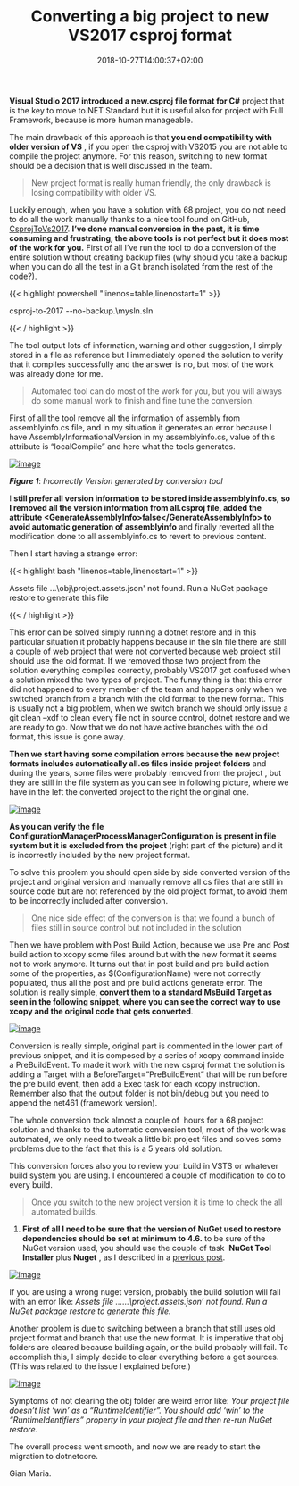 ﻿---
title: "Converting a big project to new VS2017 csproj format"
description: ""
date: 2018-10-27T14:00:37+02:00
draft: false
tags: [Visual Studio]
categories: [Visual Studio]
---
 **Visual Studio 2017 introduced a new.csproj file format for C#** project that is the key to move to.NET Standard but it is useful also for project with Full Framework, because is more human manageable.

The main drawback of this approach is that  **you end compatibility with older version of VS** , if you open the.csproj with VS2015 you are not able to compile the project anymore. For this reason, switching to new format should be a decision that is well discussed in the team.

> New project format is really human friendly, the only drawback is losing compatibility with older VS.

Luckily enough, when you have a solution with 68 project, you do not need to do all the work manually thanks to a nice tool found on GitHub, [CsprojToVs2017](https://github.com/hvanbakel/CsprojToVs2017).  **I’ve done manual conversion in the past, it is time consuming and frustrating, the above tools is not perfect but it does most of the work for you.** First of all I’ve run the tool to do a conversion of the entire solution without creating backup files (why should you take a backup when you can do all the test in a Git branch isolated from the rest of the code?).

{{< highlight powershell "linenos=table,linenostart=1" >}}


csproj-to-2017 --no-backup.\mysln.sln

{{< / highlight >}}

The tool output lots of information, warning and other suggestion, I simply stored in a file as reference but I immediately opened the solution to verify that it compiles successfully and the answer is no, but most of the work was already done for me.

> Automated tool can do most of the work for you, but you will always do some manual work to finish and fine tune the conversion.

First of all the tool remove all the information of assembly from assemblyinfo.cs file, and in my situation it generates an error because I have AssemblyInformationalVersion in my assemblyinfo.cs, value of this attribute is “localCompile” and here what the tools generates.

[![image](http://www.codewrecks.com/blog/wp-content/uploads/2018/08/image_thumb-12.png "image")](http://www.codewrecks.com/blog/wp-content/uploads/2018/08/image-12.png)

 ***Figure 1***: *Incorrectly Version generated by conversion tool*

I **still prefer all version information to be stored inside assemblyinfo.cs, so I removed all the version information from all.csproj file, added the attribute &lt;GenerateAssemblyInfo&gt;false&lt;/GenerateAssemblyInfo&gt; to avoid automatic generation of assemblyinfo** and finally reverted all the modification done to all assemblyinfo.cs to revert to previous content.

Then I start having a strange error:

{{< highlight bash "linenos=table,linenostart=1" >}}


Assets file …\obj\project.assets.json' not found. Run a NuGet package restore to generate this file

{{< / highlight >}}

This error can be solved simply running a dotnet restore and in this particular situation it probably happens because in the sln file there are still a couple of web project that were not converted because web project still should use the old format. If we removed those two project from the solution everything compiles correctly, probably VS2017 got confused when a solution mixed the two types of project. The funny thing is that this error did not happened to every member of the team and happens only when we switched branch from a branch with the old format to the new format. This is usually not a big problem, when we switch branch we should only issue a git clean –xdf to clean every file not in source control, dotnet restore and we are ready to go. Now that we do not have active branches with the old format, this issue is gone away.

 **Then we start having some compilation errors because the new project formats includes automatically all.cs files inside project folders** and during the years, some files were probably removed from the project , but they are still in the file system as you can see in following picture, where we have in the left the converted project to the right the original one.

[![image](http://www.codewrecks.com/blog/wp-content/uploads/2018/08/image_thumb-13.png "image")](http://www.codewrecks.com/blog/wp-content/uploads/2018/08/image-13.png)

 **As you can verify the file ConfigurationManagerProcessManagerConfiguration is present in file system but it is excluded from the project** (right part of the picture) and it is incorrectly included by the new project format.

To solve this problem you should open side by side converted version of the project and original version and manually remove all cs files that are still in source code but are not referenced by the old project format, to avoid them to be incorrectly included after conversion.

> One nice side effect of the conversion is that we found a bunch of files still in source control but not included in the solution

Then we have problem with Post Build Action, because we use Pre and Post build action to xcopy some files around but with the new format it seems not to work anymore. It turns out that in post build and pre build action some of the properties, as $(ConfigurationName) were not correctly populated, thus all the post and pre build actions generate error. The solution is really simple,  **convert them to a standard MsBuild Target as seen in the following snippet, where you can see the correct way to use xcopy and the original code that gets converted**.

[![image](http://www.codewrecks.com/blog/wp-content/uploads/2018/08/image_thumb-14.png "image")](http://www.codewrecks.com/blog/wp-content/uploads/2018/08/image-14.png)

Conversion is really simple, original part is commented in the lower part of previous snippet, and it is composed by a series of xcopy command inside a PreBuildEvent. To made it work with the new csproj format the solution is adding a Target with a BeforeTarget=”PreBuildEvent” that will be run before the pre build event, then add a Exec task for each xcopy instruction. Remember also that the output folder is not bin/debug but you need to append the net461 (framework version).

The whole conversion took almost a couple of  hours for a 68 project solution and thanks to the automatic conversion tool, most of the work was automated, we only need to tweak a little bit project files and solves some problems due to the fact that this is a 5 years old solution.

This conversion forces also you to review your build in VSTS or whatever build system you are using. I encountered a couple of modification to do to every build.

> Once you switch to the new project version it is time to check the all automated builds.

1.  **First of all I need to be sure that the version of NuGet used to restore dependencies should be set at minimum to 4.6.** to be sure of the NuGet version used, you should use the couple of task   **NuGet Tool Installer** plus  **Nuget** , as I described in a [previous post](http://www.codewrecks.com/blog/index.php/2018/08/27/be-sure-to-use-latest-version-of-nuget-restore-task-in-vsts-build/).

[![image](http://www.codewrecks.com/blog/wp-content/uploads/2018/08/image_thumb-22.png "image")](http://www.codewrecks.com/blog/wp-content/uploads/2018/08/image-22.png)

If you are using a wrong nuget version, probably the build solution will fail with an error like: *Assets file ……\project.assets.json’ not found. Run a NuGet package restore to generate this file.*

Another problem is due to switching between a branch that still uses old project format and branch that use the new format. It is imperative that obj folders are cleared because building again, or the build probably will fail. To accomplish this, I simply decide to clear everything before a get sources. (This was related to the issue I explained before.)

[![image](http://www.codewrecks.com/blog/wp-content/uploads/2018/08/image_thumb-23.png "image")](http://www.codewrecks.com/blog/wp-content/uploads/2018/08/image-23.png)

Symptoms of not clearing the obj folder are weird error like: *Your project file doesn’t list ‘win’ as a “RuntimeIdentifier”. You should add ‘win’ to the “RuntimeIdentifiers” property in your project file and then re-run NuGet restore.*

The overall process went smooth, and now we are ready to start the migration to dotnetcore.

Gian Maria.
